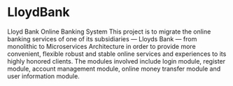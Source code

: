 # LloydBank
Lloyd Bank Online Banking System
  This project is to migrate the online banking services of one of its subsidiaries — Lloyds Bank — 
from monolithic to Microservices Architecture in order to provide more convenient, flexible robust 
and stable online services and experiences to its highly honored clients.
  The modules involved include login module, register module, account management module, online money
transfer module and user information module.
